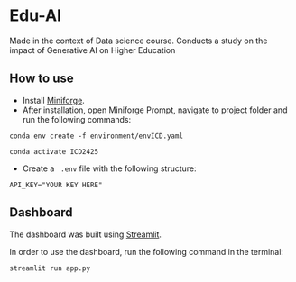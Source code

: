 # Edu-AI
Made in the context of Data science course. Conducts a study on the impact of Generative AI on Higher Education

## How to use
- Install [Miniforge](https://docs.conda.io/projects/conda/en/stable/index.html).
- After installation, open Miniforge Prompt, navigate to project folder and run the following commands:
```
conda env create -f environment/envICD.yaml

conda activate ICD2425
```

- Create a ``` .env``` file with the following structure:
```
API_KEY="YOUR KEY HERE"
```

## Dashboard
The dashboard was built using [Streamlit](https://streamlit.io/).

In order to use the dashboard, run the following command in the terminal:
```
streamlit run app.py
```

